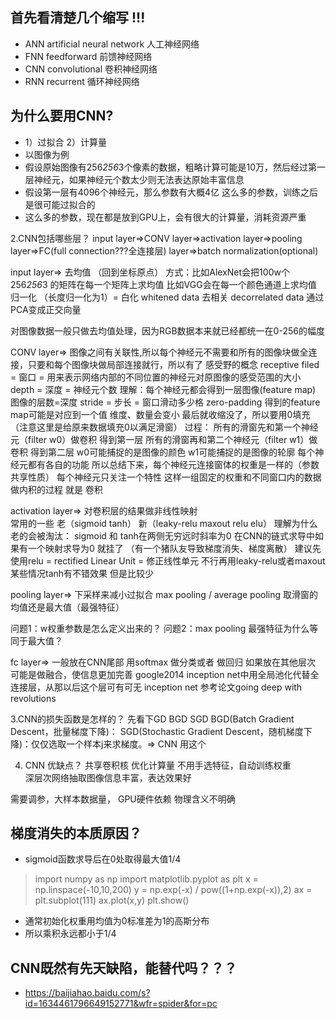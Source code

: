 ## 首先看清楚几个缩写 !!!
+ ANN artificial neural network 人工神经网络 
+ FNN feedforward 前馈神经网络 
+ CNN convolutional 卷积神经网络 
+ RNN recurrent 循环神经网络

## 为什么要用CNN? 
+ 1）过拟合 2）计算量
+ 以图像为例
+ 假设原始图像有256*256*3个像素的数据，粗略计算可能是10万，然后经过第一层神经元，如果神经元个数太少则无法表达原始丰富信息
+ 假设第一层有4096个神经元，那么参数有大概4亿 这么多的参数，训练之后是很可能过拟合的
+ 这么多的参数，现在都是放到GPU上，会有很大的计算量，消耗资源严重

2.CNN包括哪些层？
input layer=>CONV layer=>activation layer=>pooling layer=>FC(full connection???全连接层) layer=>batch normalization(optional)

input layer=> 
  去均值 （回到坐标原点） 
    方式：比如AlexNet会把100w个 256*256*3 的矩阵在每一个矩阵上求均值
          比如VGG会在每一个颜色通道上求均值
  归一化 （长度归一化为1）=   白化 whitened data
  去相关 decorrelated data 通过PCA变成正交向量 

  对图像数据一般只做去均值处理，因为RGB数据本来就已经都统一在0-256的幅度
  
CONV layer=>
  图像之间有关联性,所以每个神经元不需要和所有的图像块做全连接，只要和每个图像块做局部连接就行，所以有了 感受野的概念
  receptive filed = 窗口 = 用来表示网络内部的不同位置的神经元对原图像的感受范围的大小
  depth = 深度 = 神经元个数 理解：每个神经元都会得到一层图像(feature map) 图像的层数=深度
  stride = 步长 = 窗口滑动多少格
  zero-padding 得到的feature map可能是对应到一个值 维度、数量会变小 最后就收缩没了，所以要用0填充（注意这里是给原来数据填充0以满足滑窗）
过程： 所有的滑窗先和第一个神经元（filter w0）做卷积 得到第一层
       所有的滑窗再和第二个神经元（filter w1）做卷积 得到第二层
       w0可能捕捉的是图像的颜色  w1可能捕捉的是图像的轮廓 每个神经元都有各自的功能
所以总结下来，每个神经元连接窗体的权重是一样的（参数共享性质） 每个神经元只关注一个特性 
这样一组固定的权重和不同窗口内的数据做内积的过程 就是 卷积

activation layer=> 对卷积层的结果做非线性映射  
  常用的一些 老（sigmoid  tanh） 新（leaky-relu maxout relu elu）
  理解为什么老的会被淘汰： sigmoid 和 tanh在两侧无穷远时斜率为0 在CNN的链式求导中如果有一个映射求导为0 就挂了
   （有一个猪队友导致梯度消失、梯度离散）
  建议先使用relu = rectified Linear Unit = 修正线性单元
  不行再用leaky-relu或者maxout
  某些情况tanh有不错效果 但是比较少
  
 pooling layer=> 下采样来减小过拟合 max pooling / average pooling  取滑窗的均值还是最大值（最强特征）
 
 问题1：w权重参数是怎么定义出来的？
 问题2：max pooling 最强特征为什么等同于最大值？
 
 fc layer=> 一般放在CNN尾部 用softmax 做分类或者 做回归
 如果放在其他层次 可能是做融合，使信息更加完善
 google2014 inception net中用全局池化代替全连接层，从那以后这个层可有可无 inception net 参考论文going deep with revolutions

3.CNN的损失函数是怎样的？
先看下GD BGD SGD
BGD(Batch Gradient Descent，批量梯度下降)：
SGD(Stochastic Gradient Descent，随机梯度下降)：仅仅选取一个样本j来求梯度。=> CNN 用这个

4. CNN 优缺点？
共享卷积核 优化计算量 
不用手选特征，自动训练权重  
深层次网络抽取图像信息丰富，表达效果好

需要调参，大样本数据量， GPU硬件依赖
物理含义不明确

## 梯度消失的本质原因？
+ sigmoid函数求导后在0处取得最大值1/4
> import numpy as np
> import matplotlib.pyplot as plt
> x = np.linspace(-10,10,200)
> y = np.exp(-x) / pow((1+np.exp(-x)),2)
> ax = plt.subplot(111)
> ax.plot(x,y)
> plt.show()
+ 通常初始化权重用均值为0标准差为1的高斯分布
+ 所以乘积永远都小于1/4

## CNN既然有先天缺陷，能替代吗？？？
+ https://baijiahao.baidu.com/s?id=1634461796649152771&wfr=spider&for=pc
